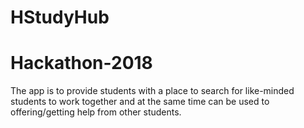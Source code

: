 # HStudyHub
# Hackathon-2018

The app is to provide students with a place to search for like-minded students to work together and at the same time can be used to offering/getting help from other students.
